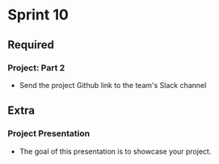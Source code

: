 # Sprint 10

## Required

### Project: Part 2

- Send the project Github link to the team's Slack channel

## Extra

### Project Presentation

- The goal of this presentation is to showcase your project.
